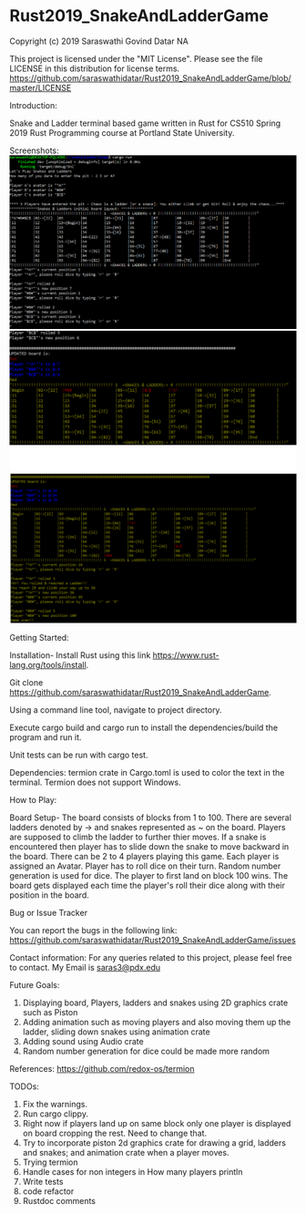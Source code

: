 # Rust2019_SnakeAndLadderGame
Copyright (c) 2019 Saraswathi Govind Datar NA

This project is licensed under the "MIT License". Please see the file LICENSE in this distribution for license terms.
https://github.com/saraswathidatar/Rust2019_SnakeAndLadderGame/blob/master/LICENSE

Introduction:

Snake and Ladder terminal based game written in Rust for CS510 Spring 2019 Rust Programming course at Portland State University.

Screenshots:
![Screenshot1.png](https://github.com/saraswathidatar/Rust2019_SnakeAndLadderGame/blob/master/static/Screenshot1.png)
![Screenshot2.png](https://github.com/saraswathidatar/Rust2019_SnakeAndLadderGame/blob/master/static/Screenshot2.png)
![Screenshot3.png](https://github.com/saraswathidatar/Rust2019_SnakeAndLadderGame/blob/master/static/Screenshot3.png)

Getting Started:

Installation-
Install Rust using this link https://www.rust-lang.org/tools/install.

Git clone https://github.com/saraswathidatar/Rust2019_SnakeAndLadderGame.

Using a command line tool, navigate to project directory.

Execute cargo build and cargo run to install the dependencies/build the program and run it.

Unit tests can be run with cargo test.

Dependencies:
termion crate in Cargo.toml is used to color the text in the terminal.
Termion does not support Windows.

How to Play:

Board Setup-
The board consists of blocks from 1 to 100. There are several ladders denoted by -> and snakes represented as ~ on the board. Players are supposed to climb the ladder to further thier moves. If a snake is encountered then player has to slide down the snake to move backward in the board. There can be 2 to 4 players playing this game. Each player is assigned an Avatar. Player has to roll dice on their turn. Random number generation is used for dice. The player to first land on block 100 wins. The board gets displayed each time the player's roll their dice along with their position in the board. 

Bug or Issue Tracker

You can report the bugs in the following link: https://github.com/saraswathidatar/Rust2019_SnakeAndLadderGame/issues

Contact information:
For any queries related to this project, please feel free to contact. My Email is saras3@pdx.edu

Future Goals:
1. Displaying board, Players, ladders and snakes using 2D graphics crate such as Piston
2. Adding animation such as moving players and also moving them up the ladder, sliding down snakes using animation crate
3. Adding sound using Audio crate
4. Random number generation for dice could be made more random

References:
https://github.com/redox-os/termion

TODOs:
1. Fix the warnings.
2. Run cargo clippy.
3. Right now if players land up on same block only one player is displayed on board cropping the rest. Need to change that.
4. Try to incorporate piston 2d graphics crate for drawing a grid, ladders and snakes; and animation crate when a player moves.
5. Trying termion
6. Handle cases for non integers in How many players println
7. Write tests
8. code refactor
9. Rustdoc comments
